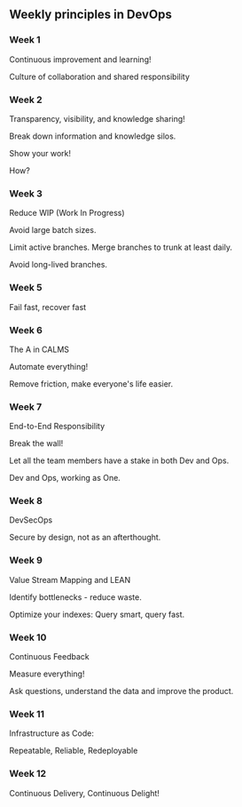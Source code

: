 ## Weekly principles in DevOps

### Week 1

Continuous improvement and learning!

Culture of collaboration and shared responsibility

### Week 2

Transparency, visibility, and knowledge sharing!

Break down information and knowledge silos.

Show your work!

How?

### Week 3

Reduce WIP (Work In Progress)

Avoid large batch sizes.

Limit active branches. Merge branches to trunk at least daily.

Avoid long-lived branches.

### Week 5

Fail fast, recover fast

### Week 6

The A in CALMS

Automate everything!

Remove friction, make everyone's life easier.

### Week 7

End-to-End Responsibility

Break the wall!

Let all the team members have a stake in both Dev and Ops.

Dev and Ops, working as One.

### Week 8

DevSecOps

Secure by design, not as an afterthought.

### Week 9

Value Stream Mapping and LEAN

Identify bottlenecks - reduce waste.

Optimize your indexes: Query smart, query fast.

### Week 10

Continuous Feedback

Measure everything!

Ask questions, understand the data and improve the product.

### Week 11

Infrastructure as Code:

Repeatable, Reliable, Redeployable

### Week 12

Continuous Delivery, Continuous Delight!
